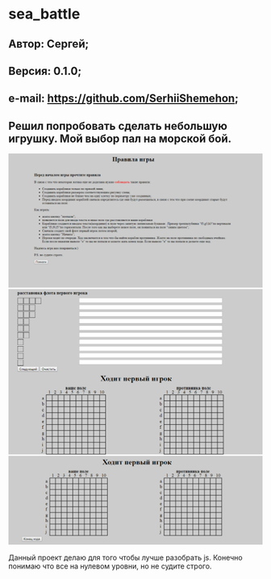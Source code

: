 # sea_battle
**Автор:** Сергей;
---
**Версия:** 0.1.0;
---
**e-mail:** https://github.com/SerhiiShemehon;
---
Решил попробовать сделать небольшую игрушку. Мой выбор пал на морской бой. 
---
![Image alt](https://github.com/SerhiiShemehon/sea_battle/raw/master/img/1.png)
![Image alt](https://github.com/SerhiiShemehon/sea_battle/raw/master/img/2.png)
![Image alt](https://github.com/SerhiiShemehon/sea_battle/raw/master/img/3.png)

Данный проект делаю для того чтобы лучше разобрать js. Конечно понимаю что все на нулевом уровни, но не судите строго. 
